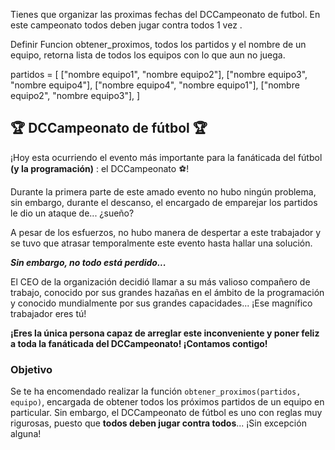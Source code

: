 Tienes que organizar las proximas fechas del DCCampeonato de futbol. En este campeonato todos deben jugar contra todos 1 vez .

Definir Funcion obtener_proximos, todos los partidos y el nombre de un  equipo, retorna lista de todos los equipos con lo que aun no juega.

partidos = [
    ["nombre equipo1", "nombre equipo2"], 
    ["nombre equipo3", "nombre equipo4"],
    ["nombre equipo4", "nombre equipo1"],
    ["nombre equipo2", "nombre equipo3"],
]


## 🏆 **DCCampeonato de fútbol** 🏆

¡Hoy esta ocurriendo el evento más importante para la fanáticada del fútbol **(y la programación)** : el DCCampeonato ⚽!

Durante la primera parte de este amado evento no hubo ningún problema, sin embargo, durante el descanso, el encargado de emparejar los partidos le dio un ataque de... ¿sueño? 

A pesar de los esfuerzos, no hubo manera de despertar a este trabajador y se tuvo que atrasar temporalmente este evento hasta hallar una solución.


***Sin embargo, no todo está perdido...*** 

El CEO de la organización decidió llamar a su más valioso compañero de trabajo, conocido por sus grandes hazañas en el ámbito de la programación y conocido mundialmente por sus grandes capacidades... ¡Ese magnífico trabajador eres tú!

**¡Eres la única persona capaz de arreglar este inconveniente y poner feliz a toda la fanáticada del DCCampeonato! ¡Contamos contigo!**

### **Objetivo**

Se te ha encomendado realizar la función `obtener_proximos(partidos, equipo)`, encargada de obtener todos los próximos partidos de un equipo en particular.
Sin embargo, el DCCampeonato de fútbol es uno con reglas muy rigurosas, puesto que **todos deben jugar contra todos**... ¡Sin excepción alguna!
